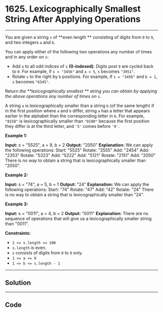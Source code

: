 # 1625. Lexicographically Smallest String After Applying Operations

---

You are given a string `s` of **even length ** consisting of digits from `0` to `9`, and two integers `a` and `b`.

You can apply either of the following two operations any number of times and in any order on `s`:

  * Add `a` to all odd indices of `s` **(0-indexed)**. Digits post `9` are cycled back to `0`. For example, if `s = "3456"` and `a = 5`, `s` becomes `"3951"`.
  * Rotate `s` to the right by `b` positions. For example, if `s = "3456"` and `b = 1`, `s` becomes `"6345"`.



Return _the **lexicographically smallest ** string you can obtain by applying the above operations any number of times on_ `s`.

A string `a` is lexicographically smaller than a string `b` (of the same length) if in the first position where `a` and `b` differ, string `a` has a letter that appears earlier in the alphabet than the corresponding letter in `b`. For example, `"0158"` is lexicographically smaller than `"0190"` because the first position they differ is at the third letter, and `'5'` comes before `'9'`.

 

**Example 1:**


**Input:** s = "5525", a = 9, b = 2
**Output:** "2050"
**Explanation:** We can apply the following operations:
Start:  "5525"
Rotate: "2555"
Add:    "2454"
Add:    "2353"
Rotate: "5323"
Add:    "5222"
Add:    "5121"
Rotate: "2151"
Add:    "2050"​​​​​
There is no way to obtain a string that is lexicographically smaller than "2050".


**Example 2:**


**Input:** s = "74", a = 5, b = 1
**Output:** "24"
**Explanation:** We can apply the following operations:
Start:  "74"
Rotate: "47"
​​​​​​​Add:    "42"
​​​​​​​Rotate: "24"​​​​​​​​​​​​
There is no way to obtain a string that is lexicographically smaller than "24".


**Example 3:**


**Input:** s = "0011", a = 4, b = 2
**Output:** "0011"
**Explanation:** There are no sequence of operations that will give us a lexicographically smaller string than "0011".


 

**Constraints:**

  * `2 <= s.length <= 100`
  * `s.length` is even.
  * `s` consists of digits from `0` to `9` only.
  * `1 <= a <= 9`
  * `1 <= b <= s.length - 1`

---

## Solution



---

## Code
```python


```